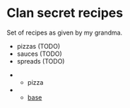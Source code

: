 # Clan secret recipes

Set of recipes as given by my grandma.

- pizzas (TODO)
- sauces (TODO)
- spreads (TODO)

* - pizza
* - [base](./pizzas/base.md)
